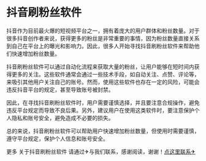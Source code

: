 # 抖音刷粉丝软件

抖音作为目前最火爆的短视频平台之一，拥有着庞大的用户群体和粉丝数量。对于很多抖音创作者来说，获得更多的粉丝是非常重要的事情，因为粉丝数量直接关系到自己在平台上的曝光和影响力。因此，很多人开始寻找抖音刷粉丝软件来帮助他们快速增加粉丝数量。

抖音刷粉丝软件可以通过自动化流程来获取大量的粉丝，让用户能够在短时间内获得更多的关注。这些软件通常会通过一些技术手段，如自动关注、点赞、评论等，来吸引其他用户关注自己的账号。然而，使用这些软件也存在一定的风险，可能会违反抖音平台的规定，甚至导致账号被封禁。

因此，在寻找抖音刷粉丝软件时，用户需要谨慎选择，并且要注意合规操作，避免违反平台规定而导致不良后果。另外，建议用户在使用这类软件时，要注意保护个人隐私和账号安全，避免造成不必要的损失。

总的来说，抖音刷粉丝软件可以帮助用户快速增加粉丝数量，但使用时需要谨慎，遵守平台规定，保护个人信息和账号安全。

更多 关于抖音刷粉丝软件 请通过✈与我们联系，感谢阅读，谢谢！[点这里联系✈](https://t.me/sjlmbot)